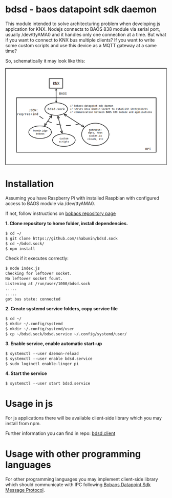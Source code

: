 # bdsd - baos datapoint sdk daemon

This module intended to solve architecturing problem when developing js applcation for KNX.
Nodejs connects to BAOS 838 module via serial port, usually /dev/ttyAMA0 and it handles only one connection at a time.
But what if you want to connect to KNX bus multiple clients? 
If you want to write some custom scripts and use this device as a MQTT gateway at a same time?

So, schematically it may look like this:

![meow](./scheme.png)

# Installation

Assuming you have Raspberry Pi with installed Raspbian with configured access to BAOS module via /dev/ttyAMA0.

If not, follow instructions on [bobaos repository page](https://github.com/shabunin/bobaos#installation)

**1. Clone repository to home folder, install dependencies.**

```
$ cd ~/
$ git clone https://github.com/shabunin/bdsd.sock
$ cd ~/bdsd.sock/
$ npm install
```

Check if it executes correctly:

```
$ node index.js
Checking for leftover socket.
No leftover socket fount.
Listening at /run/user/1000/bdsd.sock
.....
.....
got bus state: connected
```

**2. Create systemd service folders, copy service file**

```
$ cd ~/
$ mkdir ~/.config/systemd
$ mkdir ~/.config/systemd/user
$ cp ~/bdsd.sock/bdsd.service ~/.config/systemd/user/
```

**3. Enable service, enable automatic start-up**

```
$ systemctl --user daemon-reload
$ systemctl --user enable bdsd.service
$ sudo loginctl enable-linger pi
```

**4. Start the service**

```
$ systemctl --user start bdsd.service
```

# Usage in js

For js applications there will be available client-side library which you may install from npm.

Further information you can find in repo: [bdsd.client](https://github.com/shabunin/bdsd.client)

# Usage with other programming languages

For other programming languages you may implement client-side library which should communicate with IPC following [Bobaos Datapoint Sdk Message Protocol](./PROTOCOL.md).
